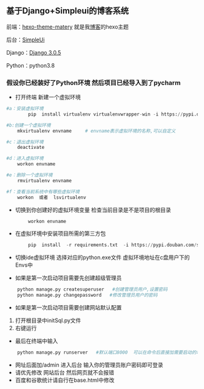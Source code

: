 ## 基于Django+Simpleui的博客系统

前端：[hexo-theme-matery](https://github.com/blinkfox/hexo-theme-matery)
就是我[博客]()的hexo主题

后台：[SimpleUi](https://simpleui.88cto.com/simpleui)

Django：[Django 3.0.5](https://www.djangoproject.com/)       

Python：python3.8

### 假设你已经装好了Python环境 然后项目已经导入到了pycharm

- 打开终端 新建一个虚拟环境
```python
#a：安装虚拟环境
        pip  install virtualenv virtualenvwrapper-win -i https://pypi.douban.com/simple

#b:创建一个虚拟环境
	mkvirtualenv envname     # envname表示虚拟环境的名称,可以自定义

#c：退出虚拟环境
	deactivate 

#d：进入虚拟环境
	workon envname

#e：删除一个虚拟环境
	rmvirtualenv envname

#f：查看当前系统中有哪些虚拟环境
	workon  或者  lsvirtualenv 

```

- 切换到你创建好的虚拟环境变量 检查当前目录是不是项目的根目录
```python
        workon envname
```
- 在虚拟环境中安装项目所需的第三方包

```python
        pip  install  -r requirements.txt  -i https://pypi.douban.com/simple
```
- 切换ide虚拟环境 选择对应的python.exe文件 虚拟环境地址在c盘用户下的Envs中

- 如果是第一次启动项目需要先创建超级管理员
```python
    python manage.py createsuperuser   #创建管理员用户,设置密码
    python manage.py changepassword   #修改管理员用户的密码
```
- 如果是第一次启动项目需要创建网站默认配置
1. 打开根目录中initSql.py文件
2. 右键运行

- 最后在终端中输入 
```python
    python manage.py runserver   #默认端口8000  可以在命令后直接加需要启动的端口

```
- 网址后面加/admin 进入后台  输入你的管理员账户密码即可登录 
- 请优先修改 网站后台 然后网页就不会报错
- 百度和谷歌统计请自行在base.html中修改






























